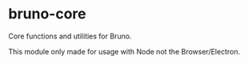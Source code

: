 # bruno-core

Core functions and utilities for Bruno.

This module only made for usage with Node not the Browser/Electron.
